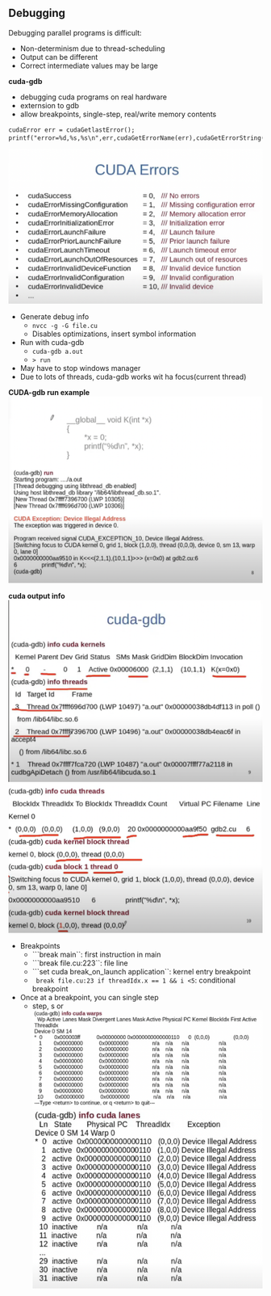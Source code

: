 ## Debugging
Debugging parallel programs is difficult:
- Non-determinism due to thread-scheduling
- Output can be different
- Correct intermediate values may be large

**cuda-gdb**
- debugging cuda programs on real hardware
- externsion to gdb
- allow breakpoints, single-step, real/write memory contents

```
cudaError err = cudaGetlastError();
printf("error=%d,%s,%s\n",err,cudaGetErrorName(err),cudaGetErrorString(err));
```
![CUDA errors](CUDAerrors.png)

- Generate debug info
    - ```nvcc -g -G file.cu```
    - Disables optimizations, insert symbol information
- Run with cuda-gdb
    - ``` cuda-gdb a.out ```
    - ``` > run ```
- May have to stop windows manager
- Due to lots of threads, cuda-gdb works wit ha focus(current thread)


**CUDA-gdb run example**
![CUDA-GDB run example](CUDAgdbRunExample.png)

**cuda output info**
![cuda Kernels info](InfoCUDAKernels.png)
![cuda Threads info](InfoCUDAThreads.png)

- Breakpoints
    - ```break main``: first instruction in main
    - ```break file.cu:223``: file line
    - ```set cuda break_on_launch application``: kernel entry breakpoint
    - ``` break file.cu:23 if threadIdx.x == 1 && i <5```: conditional breakpoint
- Once at a breakpoint, you can single step
    - step, s or <enter> ![cuda warps](InfoCUDAWraps.png) ![cuda lanes](InfoCUDALanes.png)
